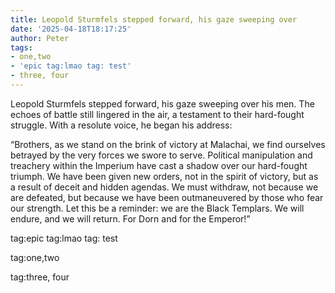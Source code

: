 ```yaml
---
title: Leopold Sturmfels stepped forward, his gaze sweeping over
date: '2025-04-18T18:17:25'
author: Peter
tags:
- one,two
- 'epic tag:lmao tag: test'
- three, four
---
```


Leopold Sturmfels stepped forward, his gaze sweeping over his men. The echoes of battle still lingered in the air, a testament to their hard-fought struggle. With a resolute voice, he began his address:

“Brothers, as we stand on the brink of victory at Malachai, we find ourselves betrayed by the very forces we swore to serve. Political manipulation and treachery within the Imperium have cast a shadow over our hard-fought triumph. We have been given new orders, not in the spirit of victory, but as a result of deceit and hidden agendas. We must withdraw, not because we are defeated, but because we have been outmaneuvered by those who fear our strength. Let this be a reminder: we are the Black Templars. We will endure, and we will return. For Dorn and for the Emperor!”

tag:epic tag:lmao tag: test

tag:one,two

tag:three, four
